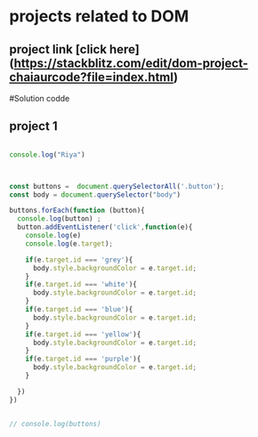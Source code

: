 # projects related to DOM


## project link [click here] (https://stackblitz.com/edit/dom-project-chaiaurcode?file=index.html)

#Solution codde

## project 1

```javascript

console.log("Riya")



const buttons =  document.querySelectorAll('.button');
const body = document.querySelector("body")

buttons.forEach(function (button){
  console.log(button) ;
  button.addEventListener('click',function(e){
    console.log(e)
    console.log(e.target);

    if(e.target.id === 'grey'){
      body.style.backgroundColor = e.target.id;
    }
    if(e.target.id === 'white'){
      body.style.backgroundColor = e.target.id;
    }
    if(e.target.id === 'blue'){
      body.style.backgroundColor = e.target.id;
    }
    if(e.target.id === 'yellow'){
      body.style.backgroundColor = e.target.id;
    }
    if(e.target.id === 'purple'){
      body.style.backgroundColor = e.target.id;
    }

  })
})


// console.log(buttons)

 
